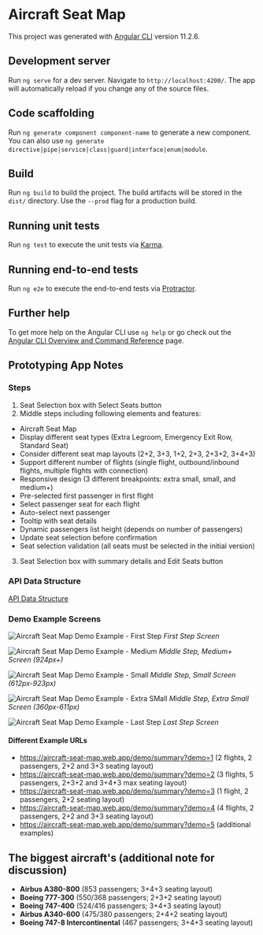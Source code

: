 # Aircraft Seat Map

This project was generated with [Angular CLI](https://github.com/angular/angular-cli) version 11.2.6.

## Development server

Run `ng serve` for a dev server. Navigate to `http://localhost:4200/`. The app will automatically reload if you change any of the source files.

## Code scaffolding

Run `ng generate component component-name` to generate a new component. You can also use `ng generate directive|pipe|service|class|guard|interface|enum|module`.

## Build

Run `ng build` to build the project. The build artifacts will be stored in the `dist/` directory. Use the `--prod` flag for a production build.

## Running unit tests

Run `ng test` to execute the unit tests via [Karma](https://karma-runner.github.io).

## Running end-to-end tests

Run `ng e2e` to execute the end-to-end tests via [Protractor](http://www.protractortest.org/).

## Further help

To get more help on the Angular CLI use `ng help` or go check out the [Angular CLI Overview and Command Reference](https://angular.io/cli) page.

## Prototyping App Notes

### Steps

1. Seat Selection box with Select Seats button
2. Middle steps including following elements and features:

- Aircraft Seat Map
- Display different seat types (Extra Legroom, Emergency Exit Row, Standard Seat)
- Consider different seat map layouts (2+2, 3+3, 1+2, 2+3, 2+3+2, 3+4+3)
- Support different number of flights (single flight, outbound/inbound flights, multiple flights with connection)
- Responsive design (3 different breakpoints: extra small, small, and medium+)
- Pre-selected first passenger in first flight
- Select passenger seat for each flight
- Auto-select next passenger
- Tooltip with seat details
- Dynamic passengers list height (depends on number of passengers)
- Update seat selection before confirmation
- Seat selection validation (all seats must be selected in the initial version)

3. Seat Selection box with summary details and Edit Seats button

### API Data Structure

[API Data Structure](src/aircraft-seat-map/models/flights-seat-map-api-response.ts)

### Demo Example Screens

![Aircraft Seat Map Demo Example - First Step](docs/images/aircraft-seat-map-demo-example-first-step.jpg)
_First Step Screen_

![Aircraft Seat Map Demo Example - Medium](docs/images/aircraft-seat-map-demo-example-md.jpg)
_Middle Step, Medium+ Screen (924px+)_

![Aircraft Seat Map Demo Example - Small](docs/images/aircraft-seat-map-demo-example-sm.jpg)
_Middle Step, Small Screen (612px-923px)_

![Aircraft Seat Map Demo Example - Extra SMall](docs/images/aircraft-seat-map-demo-example-xs.jpg)
_Middle Step, Extra Small Screen (360px-611px)_

![Aircraft Seat Map Demo Example - Last Step](docs/images/aircraft-seat-map-demo-example-last-step.jpg)
_Last Step Screen_

#### Different Example URLs

- https://aircraft-seat-map.web.app/demo/summary?demo=1 (2 flights, 2 passengers, 2+2 and 3+3 seating layout)
- https://aircraft-seat-map.web.app/demo/summary?demo=2 (3 flights, 5 passengers, 2+3+2 and 3+4+3 max seating layout)
- https://aircraft-seat-map.web.app/demo/summary?demo=3 (1 flight, 2 passengers, 2+2 seating layout)
- https://aircraft-seat-map.web.app/demo/summary?demo=4 (4 flights, 2 passengers, 2+2 and 3+3 seating layout)
- https://aircraft-seat-map.web.app/demo/summary?demo=5 (additional examples)

## The biggest aircraft's (additional note for discussion)

- **Airbus A380-800** (853 passengers; 3+4+3 seating layout)
- **Boeing 777-300** (550/368 passengers; 2+3+2 seating layout)
- **Boeing 747-400** (524/416 passengers; 3+4+3 seating layout)
- **Airbus A340-600** (475/380 passengers; 2+4+2 seating layout)
- **Boeing 747-8 Intercontinental** (467 passengers; 3+4+3 seating layout)
